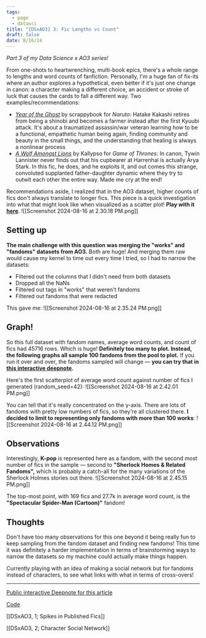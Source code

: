 ```yaml
---
tags:
  - page
  - datasci
title: "[DSxAO3] 3: Fic Lengths vs Count"
draft: false
date: 8/16/24
---
```

*Part 3 of my Data Science x AO3 series!* 

From one-shots to heartwrenching, multi-book epics, there's a whole range to lengths and word counts of fanfiction. Personally, I'm a huge fan of fix-its where an author explores a hypothetical, even better if it's just one change in canon: a character making a different choice, an accident or stroke of luck that causes the cards to fall a different way. Two examples/recommendations:
* [*Year of the Ghost*](https://archiveofourown.org/works/31142420/chapters/76953245) by scrappybook for *Naruto*: Hatake Kakashi retires from being a shinobi and becomes a farmer instead after the first Kyuubi attack. It's about a traumatized assassin/war veteran learning how to be a functional, empathetic human being again, finding community and beauty in the small things, and the understanding that healing is always a nonlinear process
* [*A Wolf Amongst Lions*](https://archiveofourown.org/works/15494880) by Kallypso for *Game of Thrones*: In canon, Tywin Lannister never finds out that his cupbearer at Harrenhal is actually Arya Stark. In this fic, he does, and he exploits it, and out comes this strange, convoluted supplanted father-daughter dynamic where they try to outwit each other the entire way. Made me cry at the end!

Recommendations aside, I realized that in the AO3 dataset, higher counts of fics don't always translate to longer fics. This piece is a quick investigation into what that might look like when visualized as a scatter plot! **Play with it [here](https://deepnote.com/workspace/ao3-cdb24469-2834-4827-96fb-17793ac7554f/project/AO3-x-NetworkX-ebe988dc-072f-4e99-a43e-95707726522c/notebook/AO3%3A%20fic%20lengths-d038f08f2cd04613a0e30b8df5daeeea)**.
![[Screenshot 2024-08-16 at 2.30.18 PM.png]]

## Setting up
**The main challenge with this question was merging the "works" and "fandoms" datasets from AO3.** Both are huge! And merging them raw would cause my kernel to time out every time I tried, so I had to narrow the datasets:
* Filtered out the columns that I didn't need from both datasets
* Dropped all the NaNs
* Filtered out tags in "works" that weren't fandoms
* Filtered out fandoms that were redacted

This gave me:
![[Screenshot 2024-08-16 at 2.35.24 PM.png]]

## Graph!
So this full dataset with fandom names, average word counts, and count of fics had 45716 rows. Which is huge! **Definitely too many to plot. Instead, the following graphs all sample 100 fandoms from the pool to plot.** If you run it over and over, the fandoms sampled will change — **you can try that in [this interactive deepnote](https://deepnote.com/workspace/ao3-cdb24469-2834-4827-96fb-17793ac7554f/project/AO3-x-NetworkX-ebe988dc-072f-4e99-a43e-95707726522c/notebook/AO3%3A%20fic%20lengths-d038f08f2cd04613a0e30b8df5daeeea).**

Here's the first scatterplot of average word count against number of fics I generated (random_seed=42):
![[Screenshot 2024-08-16 at 2.42.01 PM.png]]

You can tell that it's really concentrated on the y-axis. There are lots of fandoms with pretty low numbers of fics, so they're all clustered there. **I decided to limit to representing only fandoms with more than 100 works**:
![[Screenshot 2024-08-16 at 2.44.12 PM.png]]

## Observations
Interestingly, **K-pop** is represented here as a fandom, with the second most number of fics in the sample — second to **"Sherlock Homes & Related Fandoms",** which is probably a catch-all for the many variations of the Sherlock Holmes stories out there. 
![[Screenshot 2024-08-16 at 2.45.15 PM.png]]

The top-most point, with 169 fics and 27.7k in average word count, is the **"Spectacular Spider-Man (Cartoon)"** fandom!

## Thoughts
Don't have too many observations for this one beyond it being really fun to keep sampling from the fandom dataset and finding new fandoms! This time it was definitely a harder implementation in terms of brainstorming ways to narrow the datasets so my machine could actually make things happen. 

Currently playing with an idea of making a social network but for fandoms instead of characters, to see what links with what in terms of cross-overs!

----
[Public interactive Deepnote for this article](https://deepnote.com/workspace/ao3-cdb24469-2834-4827-96fb-17793ac7554f/project/AO3-x-NetworkX-ebe988dc-072f-4e99-a43e-95707726522c/notebook/AO3%3A%20fic%20lengths-d038f08f2cd04613a0e30b8df5daeeea)

[Code](https://github.com/joelleneyap/fandomstudies/blob/main/fic_length.ipynb)

[[DSxAO3, 1; Spikes in Published Fics]]

[[DSxAO3, 2; Character Social Network]]